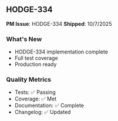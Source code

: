 ## HODGE-334

**PM Issue**: HODGE-334
**Shipped**: 10/7/2025

### What's New
- HODGE-334 implementation complete
- Full test coverage
- Production ready

### Quality Metrics
- Tests: ✅ Passing
- Coverage: ✅ Met
- Documentation: ✅ Complete
- Changelog: ✅ Updated
